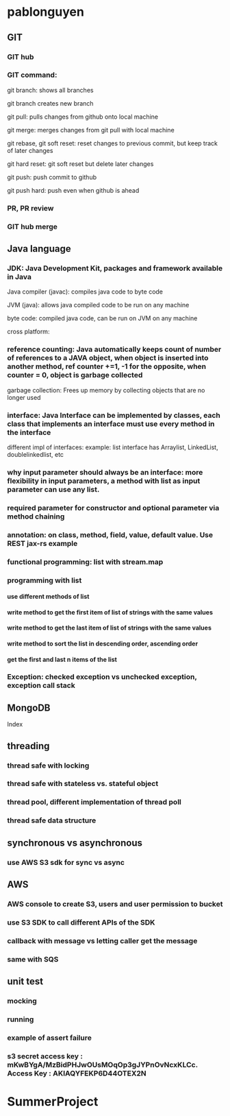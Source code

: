 # pablonguyen

## GIT
### GIT hub
### GIT command: 
git branch: shows all branches

git branch <branchname> creates new branch

git pull: pulls changes from github onto local machine

git merge: merges changes from git pull with local machine

git rebase,
git soft reset: reset changes to previous commit, but keep track of later changes

git hard reset: git soft reset but delete later changes


git push: push commit to github


git push hard: push even when github is ahead
### PR, PR review
### GIT hub merge



## Java language
### JDK: Java Development Kit, packages and framework available in Java
Java compiler (javac): compiles java code to byte code

JVM (java): allows java compiled code to be run on any machine

byte code: compiled java code, can be run on JVM on any machine

cross platform:


### reference counting: Java automatically keeps count of number of references to a JAVA object, when object is inserted into another method, ref counter +=1, -1 for the opposite, when counter = 0, object is garbage collected

garbage collection: Frees up memory by collecting objects that are no longer used

### interface: Java Interface can be implemented by classes, each class that implements an interface must use every method in the interface

different impl of interfaces: example: list interface has Arraylist, LinkedList, doublelinkedlist, etc

### why input parameter should always be an interface: more flexibility in input parameters, a method with list as input parameter can use any list.


### required parameter for constructor and optional parameter via method chaining
### annotation: on class, method, field, value, default value. Use REST jax-rs example
### functional programming: list with stream.map
### programming with list
#### use different methods of list
#### write method to get the first item of list of strings with the same values
#### write method to get the last item of list of strings with the same values
#### write method to sort the list in descending order, ascending order
#### get the first and last n items of the list
### Exception: checked exception vs unchecked exception, exception call stack

## MongoDB
Index





## threading
### thread safe with locking
### thread safe with stateless vs. stateful object
### thread pool, different implementation of thread poll
### thread safe data structure

## synchronous vs asynchronous
### use AWS S3 sdk for sync vs async


## AWS
### AWS console to create S3, users and user permission to bucket
### use S3 SDK to call different APIs of the SDK
### callback with message vs letting caller get the message
### same with SQS


## unit test
### mocking
### running
### example of assert failure


### s3 secret access key : mKwBYgA/MzBidPHJwOUsMOqOp3gJYPnOvNcxKLCc. Access Key : AKIAQYFEKP6D44OTEX2N





# SummerProject
